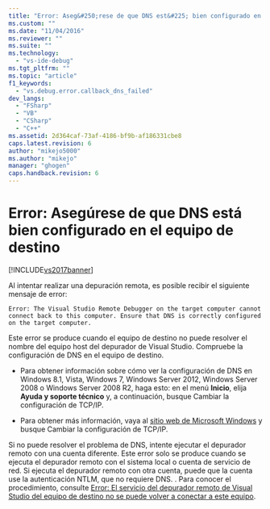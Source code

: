 ```yaml
---
title: "Error: Aseg&#250;rese de que DNS est&#225; bien configurado en el equipo de destino | Microsoft Docs"
ms.custom: ""
ms.date: "11/04/2016"
ms.reviewer: ""
ms.suite: ""
ms.technology: 
  - "vs-ide-debug"
ms.tgt_pltfrm: ""
ms.topic: "article"
f1_keywords: 
  - "vs.debug.error.callback_dns_failed"
dev_langs: 
  - "FSharp"
  - "VB"
  - "CSharp"
  - "C++"
ms.assetid: 2d364caf-73af-4186-bf9b-af186331cbe8
caps.latest.revision: 6
author: "mikejo5000"
ms.author: "mikejo"
manager: "ghogen"
caps.handback.revision: 6
---
```

# Error: Aseg&#250;rese de que DNS est&#225; bien configurado en el equipo de destino
[!INCLUDE[vs2017banner](../code-quality/includes/vs2017banner.md)]

Al intentar realizar una depuración remota, es posible recibir el siguiente mensaje de error:  
  
```  
Error: The Visual Studio Remote Debugger on the target computer cannot connect back to this computer. Ensure that DNS is correctly configured on the target computer.  
```  
  
 Este error se produce cuando el equipo de destino no puede resolver el nombre del equipo host del depurador de Visual Studio.  Compruebe la configuración de DNS en el equipo de destino.  
  
-   Para obtener información sobre cómo ver la configuración de DNS en Windows 8.1, Vista, Windows 7, Windows Server 2012, Windows Server 2008 o Windows Server 2008 R2, haga esto: en el menú **Inicio**, elija **Ayuda y soporte técnico** y, a continuación, busque Cambiar la configuración de TCP\/IP.  
  
-   Para obtener más información, vaya al [sitio web de Microsoft Windows](http://go.microsoft.com/fwlink/?LinkId=252720) y busque Cambiar la configuración de TCP\/IP.  
  
 Si no puede resolver el problema de DNS, intente ejecutar el depurador remoto con una cuenta diferente.  Este error solo se produce cuando se ejecuta el depurador remoto con el sistema local o cuenta de servicio de red.  Si ejecuta el depurador remoto con otra cuenta, puede que la cuenta use la autenticación NTLM, que no requiere DNS.  .  Para conocer el procedimiento, consulte [Error: El servicio del depurador remoto de Visual Studio del equipo de destino no se puede volver a conectar a este equipo](../debugger/error-the-visual-studio-remote-debugger-service-on-the-target-computer-cannot-connect-back-to-this-computer.md).